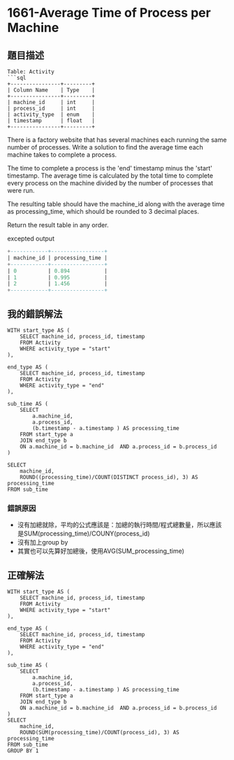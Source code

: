 # 1661-Average Time of Process per Machine

## 題目描述

```
Table: Activity
```sql
+----------------+---------+
| Column Name    | Type    |
+----------------+---------+
| machine_id     | int     |
| process_id     | int     |
| activity_type  | enum    |
| timestamp      | float   |
+----------------+---------+
```
There is a factory website that has several machines each running the same number of processes. Write a solution to find the average time each machine takes to complete a process.

The time to complete a process is the 'end' timestamp minus the 'start' timestamp. The average time is calculated by the total time to complete every process on the machine divided by the number of processes that were run.

The resulting table should have the machine_id along with the average time as processing_time, which should be rounded to 3 decimal places.

Return the result table in any order.



excepted output
```sql
+------------+-----------------+
| machine_id | processing_time |
+------------+-----------------+
| 0          | 0.894           |
| 1          | 0.995           |
| 2          | 1.456           |
+------------+-----------------+
```


 
## 我的錯誤解法
```
WITH start_type AS (
    SELECT machine_id, process_id, timestamp
    FROM Activity
    WHERE activity_type = "start"
),

end_type AS (
    SELECT machine_id, process_id, timestamp
    FROM Activity
    WHERE activity_type = "end"
),

sub_time AS (
    SELECT 
        a.machine_id, 
        a.process_id,
        (b.timestamp - a.timestamp ) AS processing_time
    FROM start_type a
    JOIN end_type b
    ON a.machine_id = b.machine_id  AND a.process_id = b.process_id
)

SELECT 
    machine_id, 
    ROUND((processing_time)/COUNT(DISTINCT process_id), 3) AS processing_time
FROM sub_time

```
### 錯誤原因
- 沒有加總就除，平均的公式應該是：加總的執行時間/程式總數量，所以應該是SUM(processing_time)/COUNY(process_id)
- 沒有加上group by
- 其實也可以先算好加總後，使用AVG(SUM_processing_time)


## 正確解法
```
WITH start_type AS (
    SELECT machine_id, process_id, timestamp
    FROM Activity
    WHERE activity_type = "start"
),

end_type AS (
    SELECT machine_id, process_id, timestamp
    FROM Activity
    WHERE activity_type = "end"
),

sub_time AS (
    SELECT 
        a.machine_id, 
        a.process_id,
        (b.timestamp - a.timestamp ) AS processing_time
    FROM start_type a
    JOIN end_type b
    ON a.machine_id = b.machine_id  AND a.process_id = b.process_id
)
SELECT 
    machine_id, 
    ROUND(SUM(processing_time)/COUNT(process_id), 3) AS processing_time
FROM sub_time
GROUP BY 1
```
